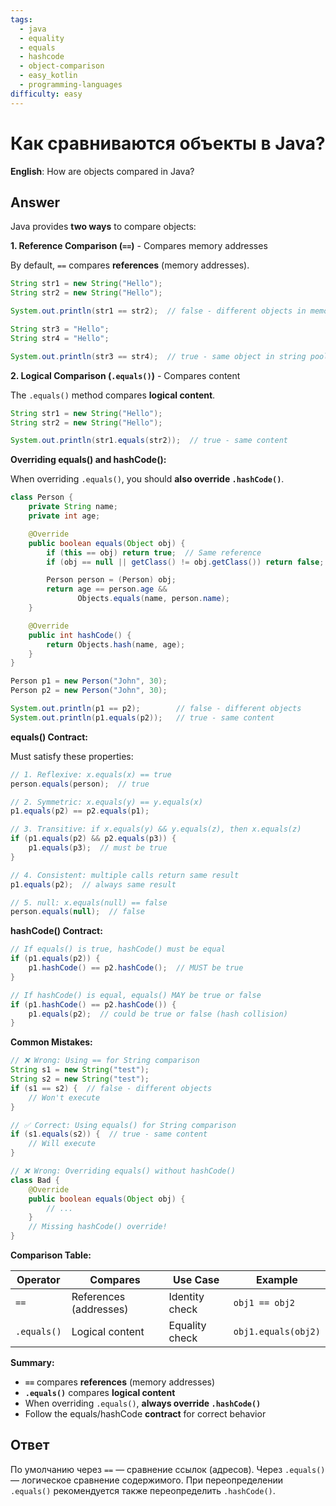 ```yaml
---
tags:
  - java
  - equality
  - equals
  - hashcode
  - object-comparison
  - easy_kotlin
  - programming-languages
difficulty: easy
---
```


# Как сравниваются объекты в Java?

**English**: How are objects compared in Java?

## Answer

Java provides **two ways** to compare objects:

**1. Reference Comparison (`==`)** - Compares memory addresses

By default, `==` compares **references** (memory addresses).

```java
String str1 = new String("Hello");
String str2 = new String("Hello");

System.out.println(str1 == str2);  // false - different objects in memory

String str3 = "Hello";
String str4 = "Hello";

System.out.println(str3 == str4);  // true - same object in string pool
```

**2. Logical Comparison (`.equals()`)** - Compares content

The `.equals()` method compares **logical content**.

```java
String str1 = new String("Hello");
String str2 = new String("Hello");

System.out.println(str1.equals(str2));  // true - same content
```

**Overriding equals() and hashCode():**

When overriding `.equals()`, you should **also override `.hashCode()`**.

```java
class Person {
    private String name;
    private int age;

    @Override
    public boolean equals(Object obj) {
        if (this == obj) return true;  // Same reference
        if (obj == null || getClass() != obj.getClass()) return false;

        Person person = (Person) obj;
        return age == person.age &&
               Objects.equals(name, person.name);
    }

    @Override
    public int hashCode() {
        return Objects.hash(name, age);
    }
}

Person p1 = new Person("John", 30);
Person p2 = new Person("John", 30);

System.out.println(p1 == p2);        // false - different objects
System.out.println(p1.equals(p2));   // true - same content
```

**equals() Contract:**

Must satisfy these properties:

```java
// 1. Reflexive: x.equals(x) == true
person.equals(person);  // true

// 2. Symmetric: x.equals(y) == y.equals(x)
p1.equals(p2) == p2.equals(p1);

// 3. Transitive: if x.equals(y) && y.equals(z), then x.equals(z)
if (p1.equals(p2) && p2.equals(p3)) {
    p1.equals(p3);  // must be true
}

// 4. Consistent: multiple calls return same result
p1.equals(p2);  // always same result

// 5. null: x.equals(null) == false
person.equals(null);  // false
```

**hashCode() Contract:**

```java
// If equals() is true, hashCode() must be equal
if (p1.equals(p2)) {
    p1.hashCode() == p2.hashCode();  // MUST be true
}

// If hashCode() is equal, equals() MAY be true or false
if (p1.hashCode() == p2.hashCode()) {
    p1.equals(p2);  // could be true or false (hash collision)
}
```

**Common Mistakes:**

```java
// ❌ Wrong: Using == for String comparison
String s1 = new String("test");
String s2 = new String("test");
if (s1 == s2) {  // false - different objects
    // Won't execute
}

// ✅ Correct: Using equals() for String comparison
if (s1.equals(s2)) {  // true - same content
    // Will execute
}

// ❌ Wrong: Overriding equals() without hashCode()
class Bad {
    @Override
    public boolean equals(Object obj) {
        // ...
    }
    // Missing hashCode() override!
}
```

**Comparison Table:**

| Operator | Compares | Use Case | Example |
|----------|----------|----------|---------|
| `==` | References (addresses) | Identity check | `obj1 == obj2` |
| `.equals()` | Logical content | Equality check | `obj1.equals(obj2)` |

**Summary:**

- **`==`** compares **references** (memory addresses)
- **`.equals()`** compares **logical content**
- When overriding `.equals()`, **always override `.hashCode()`**
- Follow the equals/hashCode **contract** for correct behavior

## Ответ

По умолчанию через `==` — сравнение ссылок (адресов). Через `.equals()` — логическое сравнение содержимого. При переопределении `.equals()` рекомендуется также переопределить `.hashCode()`.

